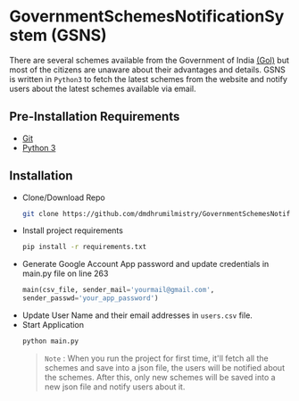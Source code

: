 # GovernmentSchemesNotificationSystem (GSNS)

There are several schemes available from the Government of India [(GoI)](https://www.india.gov.in/) but most of the citizens are unaware about their advantages and details. GSNS is written in `Python3` to fetch the latest schemes from the website and notify users about the latest schemes available via email.

## Pre-Installation Requirements
- [Git](https://git-scm.com/)
- [Python 3](https://www.python.org/)

## Installation

- Clone/Download Repo
    ```bash
    git clone https://github.com/dmdhrumilmistry/GovernmentSchemesNotificationSystem.git
    ```
- Install project requirements
    ```bash
    pip install -r requirements.txt
    ```
- Generate Google Account App password and update credentials in main.py file on line 263
    ```python
    main(csv_file, sender_mail='yourmail@gmail.com',
    sender_passwd='your_app_password')
    ```
- Update User Name and their email addresses in `users.csv` file.
- Start Application
    ```bash
    python main.py
    ```
    > `Note` : When you run the project for first time, it'll fetch all the schemes and save into a json file, the users will be notified about the schemes. After this, only new schemes will be saved into a new json file and notify users about it.
